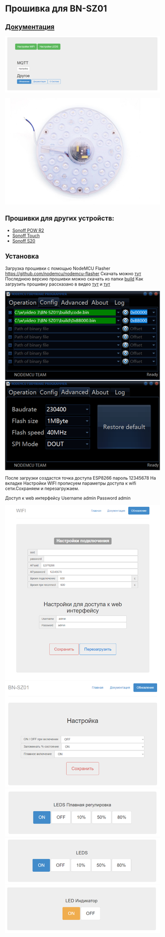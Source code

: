 # Прошивка для BN-SZ01

## [Документация](https://github.com/yuri-afanasiev/esp8285-BN-SZ01/wiki)
![1](https://raw.githubusercontent.com/yuri-afanasiev/esp8285-BN-SZ01/master/doc/1.png)

![4](https://raw.githubusercontent.com/yuri-afanasiev/esp8285-BN-SZ01/master/doc/BN-SZ01.jpg)

## Прошивки для других устройств:
- [Sonoff POW R2](https://github.com/yuri-afanasiev/sonoff-pow-r2)
- [Sonoff Touch](https://github.com/yuri-afanasiev/sonoff-touch)
- [Sonoff S20](https://github.com/yuri-afanasiev/sonoff-s20)

## Установка
Загрузка прошивки с помощью NodeMCU Flasher  https://github.com/nodemcu/nodemcu-flasher
Скачать можно [тут](https://github.com/nodemcu/nodemcu-flasher/blob/master/Win32/Release/ESP8266Flasher.exe)
Последнюю версию прошивки можно скачать из папки [build](https://github.com/yuri-afanasiev/esp8285-BN-SZ01/tree/master/build)
Как загрузить прошивку рассказано в видео   [тут](https://youtu.be/5zUjiuNYmvk) и [тут](https://youtu.be/BzPQeN5GVMM)
 
 
 ![6](https://raw.githubusercontent.com/yuri-afanasiev/esp8285-BN-SZ01/master/doc/6.png)
 ![7](https://raw.githubusercontent.com/yuri-afanasiev/esp8285-BN-SZ01/master/doc/7.png)
 
 
После загрузки создастся точка доступа ESP8266 пароль 12345678 
На вкладке Настройки WIFI прописуем параметры доступа к wifi сети.Сохраняем и перезагружаем.

Доступ к web интерфейсу 
Username admin 
Password admin

![Настройки WIFI](https://raw.githubusercontent.com/yuri-afanasiev/esp8285-BN-SZ01/master/doc/8.png)
 ![2](https://raw.githubusercontent.com/yuri-afanasiev/esp8285-BN-SZ01/master/doc/2.png)
 ![3](https://raw.githubusercontent.com/yuri-afanasiev/esp8285-BN-SZ01/master/doc/3.png)
 ![4](https://raw.githubusercontent.com/yuri-afanasiev/esp8285-BN-SZ01/master/doc/4.png)
 ![5](https://raw.githubusercontent.com/yuri-afanasiev/esp8285-BN-SZ01/master/doc/5.png)
